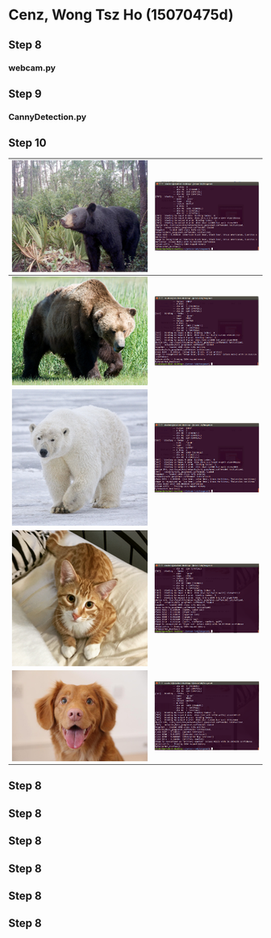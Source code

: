 # Cenz, Wong Tsz Ho (15070475d)
## Step 8
### webcam.py
## Step 9
### CannyDetection.py
## Step 10
| ![2](./black_bear.jpg) |![1](./BlackBear_Result.png)   |
|----|---|
|![4](./brown_bear.jpg)    | ![3](./BroswenBear_result.png)  |
| ![6](./polar_bear.jpg)  |  ![5](./PolarBearResult.png)  |
| ![8](./cat.jpg)  |  ![7](./cat.png)  |
|  ![10](./dog.jpg)  |   ![9](./dog.png)  |






## Step 8
## Step 8
## Step 8
## Step 8
## Step 8
## Step 8
